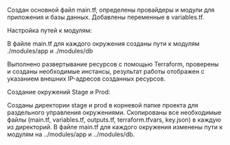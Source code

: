 Создан основной файл main.tf, определены провайдеры и модули для приложения и базы данных.
Добавлены переменные в variables.tf.

Настройка путей к модулям:

В файле main.tf для каждого окружения созданы пути к модулям  ./modules/app и ./modules/db

Выполнено развертывание ресурсов с помощью Terraform, проверены и созданы необходимые инстансы, результат работы отображен с указанием внешних IP-адресов созданных ресурсов.

Создание окружений Stage и Prod:

Созданы директории stage и prod в корневой папке проекта для раздельного управления окружениями.
Скопированы все необходимые файлы (main.tf, variables.tf, outputs.tf, terraform.tfvars, key.json) в каждую из директорий.
В файле main.tf для каждого окружения изменены пути к модулям на ../modules/app и ../modules/db.

